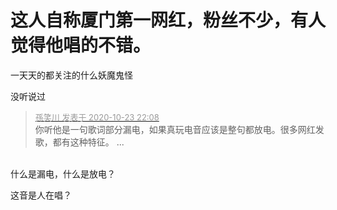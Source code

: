 # 这人自称厦门第一网红，粉丝不少，有人觉得他唱的不错。


一天天的都关注的什么妖魔鬼怪

没听说过<img src="static/image/smiley/default/lol.gif" smilieid="12" border="0" alt="" />

<div class="quote"><blockquote><font size="2"><a href="https://www.hostloc.com/forum.php?mod=redirect&amp;goto=findpost&amp;pid=9343594&amp;ptid=757779" target="_blank"><font color="#999999">孫笑川 发表于 2020-10-23 22:08</font></a></font><br />
你听他是一句歌词部分漏电，如果真玩电音应该是整句都放电。很多网红发歌，都有这种特征。 ...</blockquote></div><br />
什么是漏电，什么是放电？

这音是人在唱？
